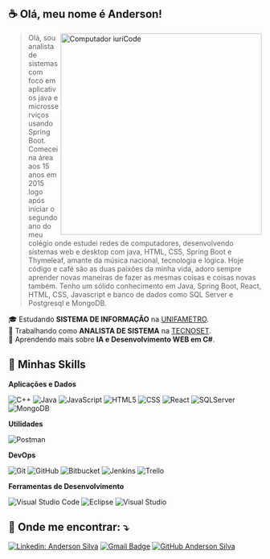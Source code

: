 ## :coffee: Olá, meu nome é <strong>Anderson!</strong>

<img src="https://raw.githubusercontent.com/MicaelliMedeiros/micaellimedeiros/master/image/computer-illustration.png" min-width="400px" max-width="400px" width="400px" align="right" alt="Computador iuriCode">

> Olá, sou analista de sistemas com foco em aplicativos java e microsserviços usando Spring Boot. Comecei na área aos 15 anos em 2015 logo após iniciar o segundo ano do meu colégio onde estudei redes de computadores, desenvolvendo sistemas web e desktop com java, HTML, CSS, Spring Boot e Thymeleaf, amante da música nacional, tecnologia e lógica. Hoje código e café são as duas paixões da minha vida, adoro sempre aprender novas maneiras de fazer as mesmas coisas e coisas novas também. Tenho um sólido conhecimento em Java, Spring Boot, React, HTML, CSS, Javascript e banco de dados como SQL Server e Postgresql e MongoDB.

🎓 Estudando **SISTEMA DE INFORMAÇÃO** na <a href="http://www.unifametro.edu.br/">UNIFAMETRO</a>.</br>
💼 Trabalhando como **ANALISTA DE SISTEMA** na <a href="https://tecnoset.com.br/">TECNOSET</a>.</br>
🌱 Aprendendo mais sobre **IA e Desenvolvimento WEB em C#**.</br>

## 🚀 Minhas Skills

**Aplicações e Dados**

  ![C++](https://img.shields.io/badge/-C%23-333333?style=flat&logo=C%2B%2B&logoColor=00599C)
  ![Java](https://img.shields.io/badge/-Java-333333?style=flat&logo=Java&logoColor=007396)
  ![JavaScript](https://img.shields.io/badge/-JavaScript-333333?style=flat&logo=javascript)
  ![HTML5](https://img.shields.io/badge/-HTML5-333333?style=flat&logo=HTML5)
  ![CSS](https://img.shields.io/badge/-CSS-333333?style=flat&logo=CSS3&logoColor=1572B6)
  ![React](https://img.shields.io/badge/-React-333333?style=flat&logo=react)
  ![SQLServer](https://img.shields.io/badge/-SQLServer-333333?style=flat&logo=microsoftsqlserver)
  ![MongoDB](https://img.shields.io/badge/-MongoDB-333333?style=flat&logo=mongodb)

**Utilidades**

  ![Postman](https://img.shields.io/badge/-Postman-333333?style=flat&logo=postman)

**DevOps**

  ![Git](https://img.shields.io/badge/-Git-333333?style=flat&logo=git)
  ![GitHub](https://img.shields.io/badge/-GitHub-333333?style=flat&logo=github)
  ![Bitbucket](https://img.shields.io/badge/-Bitbucket-333333?style=flat&logo=bitbucket)
  ![Jenkins](https://img.shields.io/badge/-Jenkins-333333?style=flat&logo=jenkins)
  ![Trello](https://img.shields.io/badge/-Trello-333333?style=flat&logo=trello&logoColor=007ACC)

**Ferramentas de Desenvolvimento**

  ![Visual Studio Code](https://img.shields.io/badge/-Visual%20Studio%20Code-333333?style=flat&logo=visual-studio-code&logoColor=007ACC)
  ![Eclipse](https://img.shields.io/badge/-Eclipse-333333?style=flat&logo=eclipse-ide&logoColor=2C2255)
  ![Visual Studio](https://img.shields.io/badge/-Visual%20Studio-333333?style=flat&logo=visualstudio&logoColor=3B2E58)
  
## 💌 Onde me encontrar: ⤵️

  [linkedin]: https://www.linkedin.com/in/anderson-silva-a40926192/

  [![Linkedin: Anderson Silva](https://img.shields.io/badge/-Anderson%20Silva-blue?style=flat-square&logo=Linkedin&logoColor=white&link=www.linkedin.com/in/anderson-silva-a40926192)][linkedin]
  [![Gmail Badge](https://img.shields.io/badge/-andersonsrocha.dev@gmail.com-006bed?style=flat-square&logo=Gmail&logoColor=white&link=mailto:andersonsrocha.dev@gmail.com)](mailto:andersonsrocha.dev@gmail.com)
  [![GitHub Anderson Silva](https://img.shields.io/github/followers/andersonsrocha?label=follow&style=social)](https://github.com/andersonsrocha)

